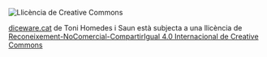 ![Llicència de Creative Commons](https://i.creativecommons.org/l/by-nc-sa/4.0/88x31.png)

[diceware.cat](http://www.diceware.cat/) de Toni Homedes i Saun està subjecta a una llicència de
[Reconeixement-NoComercial-CompartirIgual 4.0 Internacional de Creative Commons](http://creativecommons.org/licenses/by-nc-sa/4.0/)
